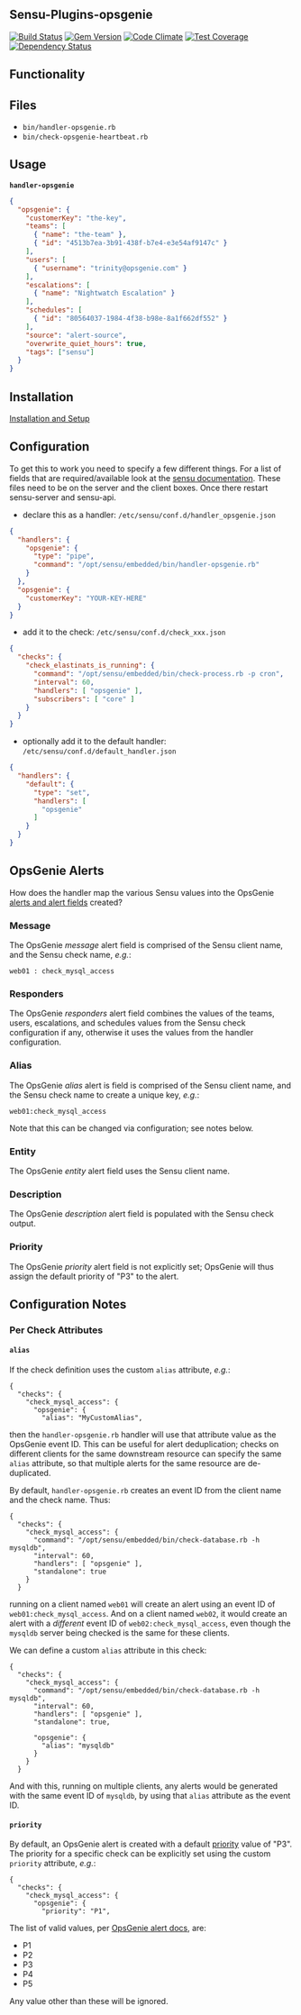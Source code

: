 ## Sensu-Plugins-opsgenie

[![Build Status](https://travis-ci.org/sensu-plugins/sensu-plugins-opsgenie.svg?branch=master)](https://travis-ci.org/sensu-plugins/sensu-plugins-opsgenie)
[![Gem Version](https://badge.fury.io/rb/sensu-plugins-opsgenie.svg)](http://badge.fury.io/rb/sensu-plugins-opsgenie)
[![Code Climate](https://codeclimate.com/github/sensu-plugins/sensu-plugins-opsgenie/badges/gpa.svg)](https://codeclimate.com/github/sensu-plugins/sensu-plugins-opsgenie)
[![Test Coverage](https://codeclimate.com/github/sensu-plugins/sensu-plugins-opsgenie/badges/coverage.svg)](https://codeclimate.com/github/sensu-plugins/sensu-plugins-opsgenie)
[![Dependency Status](https://gemnasium.com/sensu-plugins/sensu-plugins-opsgenie.svg)](https://gemnasium.com/sensu-plugins/sensu-plugins-opsgenie)

## Functionality

## Files
 * `bin/handler-opsgenie.rb`
 * `bin/check-opsgenie-heartbeat.rb`

## Usage

**`handler-opsgenie`**
```json
{
  "opsgenie": {
    "customerKey": "the-key",
    "teams": [
      { "name": "the-team" },
      { "id": "4513b7ea-3b91-438f-b7e4-e3e54af9147c" }
    ],
    "users": [
      { "username": "trinity@opsgenie.com" }
    ],
    "escalations": [
      { "name": "Nightwatch Escalation" }
    ],
    "schedules": [
      { "id": "80564037-1984-4f38-b98e-8a1f662df552" }
    ],
    "source": "alert-source",
    "overwrite_quiet_hours": true,
    "tags": ["sensu"]
  }
}
```

## Installation

[Installation and Setup](http://sensu-plugins.io/docs/installation_instructions.html)

## Configuration
To get this to work you need to specify a few different things. For a list of fields that are required/available look at the [sensu documentation](https://sensuapp.org/docs/0.25/enterprise/integrations/opsgenie.html). These files need to be on the server and the client boxes. Once there restart sensu-server and sensu-api.

  - declare this as a handler: `/etc/sensu/conf.d/handler_opsgenie.json`
``` json
{
  "handlers": {
    "opsgenie": {
      "type": "pipe",
      "command": "/opt/sensu/embedded/bin/handler-opsgenie.rb"
    }
  },
  "opsgenie": {
    "customerKey": "YOUR-KEY-HERE"
  }
}
```

  - add it to the check: `/etc/sensu/conf.d/check_xxx.json`
``` json
{
  "checks": {
    "check_elastinats_is_running": {
      "command": "/opt/sensu/embedded/bin/check-process.rb -p cron",
      "interval": 60,
      "handlers": [ "opsgenie" ],
      "subscribers": [ "core" ]
    }
  }
}
```

  - optionally add it to the default handler: `/etc/sensu/conf.d/default_handler.json`
``` json
{
  "handlers": {
    "default": {
      "type": "set",
      "handlers": [
        "opsgenie"
      ]
    }
  }
}
```

## OpsGenie Alerts

How does the handler map the various Sensu values into the OpsGenie
[alerts and alert fields](https://docs.opsgenie.com/docs/alerts-and-alert-fields) created?

### Message

The OpsGenie _message_ alert field is comprised of the Sensu client name, and
the Sensu check name, _e.g._:
```
web01 : check_mysql_access
```

### Responders

The OpsGenie _responders_ alert field combines the values of the teams, users,
escalations, and schedules values from the Sensu check configuration if any,
otherwise it uses the values from the handler configuration.

### Alias

The OpsGenie _alias_ alert is field is comprised of the Sensu client name,
and the Sensu check name to create a unique key, _e.g._:
```
web01:check_mysql_access
```
Note that this can be changed via configuration; see notes below.

### Entity

The OpsGenie _entity_ alert field uses the Sensu client name.

### Description

The OpsGenie _description_ alert field is populated with the Sensu check output.

### Priority

The OpsGenie _priority_ alert field is not explicitly set; OpsGenie will thus
assign the default priority of "P3" to the alert.


## Configuration Notes

### Per Check Attributes

#### `alias`

If the check definition uses the custom `alias` attribute, _e.g._:
```
{
  "checks": {
    "check_mysql_access": {
      "opsgenie": {
        "alias": "MyCustomAlias",

```
then the `handler-opsgenie.rb` handler will use that attribute value as the
OpsGenie event ID.  This can be useful for alert deduplication; checks on
different clients for the same downstream resource can specify the same
`alias` attribute, so that multiple alerts for the same resource are
de-duplicated.

By default, `handler-opsgenie.rb` creates an event ID from the client name
and the check name.  Thus:
```
{
  "checks": {
    "check_mysql_access": {
      "command": "/opt/sensu/embedded/bin/check-database.rb -h mysqldb",
      "interval": 60,
      "handlers": [ "opsgenie" ],
      "standalone": true
    }
  }
```
running on a client named `web01` will create an alert using an event ID of
`web01:check_mysql_access`.  And on a client named `web02`, it would create an
alert with a _different_ event ID of `web02:check_mysql_access`, even though
the `mysqldb` server being checked is the same for these clients.

We can define a custom `alias` attribute in this check:
```
{
  "checks": {
    "check_mysql_access": {
      "command": "/opt/sensu/embedded/bin/check-database.rb -h mysqldb",
      "interval": 60,
      "handlers": [ "opsgenie" ],
      "standalone": true,

      "opsgenie": {
        "alias": "mysqldb"
      }
    }
  }
```
And with this, running on multiple clients, any alerts would be generated
with the same event ID of `mysqldb`, by using that `alias` attribute as the
event ID.

#### `priority`

By default, an OpsGenie alert is created with a default [priority](https://docs.opsgenie.com/docs/priority-settings) value of "P3".  The priority for a specific
check can be explicitly set using the custom `priority` attribute, _e.g._:
```
{
  "checks": {
    "check_mysql_access": {
      "opsgenie": {
        "priority": "P1",

```
The list of valid values, per [OpsGenie alert docs](https://docs.opsgenie.com/docs/alert-api#section-create-alert), are:

* P1
* P2
* P3
* P4
* P5

Any value other than these will be ignored.
